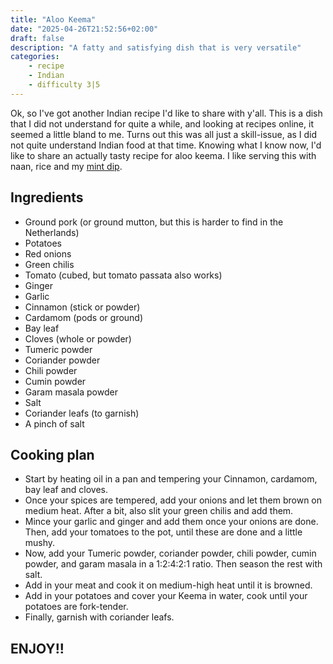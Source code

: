 ```yaml
---
title: "Aloo Keema"
date: "2025-04-26T21:52:56+02:00"
draft: false
description: "A fatty and satisfying dish that is very versatile"
categories: 
    - recipe
    - Indian
    - difficulty 3|5
---
```


Ok, so I've got another Indian recipe I'd like to share with y'all. This is a dish that I did not understand for quite a while, and looking at recipes online, it seemed a little bland to me. Turns out this was all just a skill-issue, as I did not quite understand Indian food at that time. Knowing what I know now, I'd like to share an actually tasty recipe for aloo keema. I like serving this with naan, rice and my [mint dip](https://paulstapel.com/recipes/mint-dip/).

## Ingredients
- Ground pork (or ground mutton, but this is harder to find in the Netherlands)
- Potatoes
- Red onions
- Green chilis
- Tomato (cubed, but tomato passata also works)
- Ginger
- Garlic
- Cinnamon (stick or powder)
- Cardamom (pods or ground)
- Bay leaf
- Cloves (whole or powder)
- Tumeric powder
- Coriander powder
- Chili powder
- Cumin powder
- Garam masala powder
- Salt
- Coriander leafs (to garnish)
- A pinch of salt

## Cooking plan
- Start by heating oil in a pan and tempering your Cinnamon, cardamom, bay leaf and cloves. 
- Once your spices are tempered, add your onions and let them brown on medium heat. After a bit, also slit your green chilis and add them. 
- Mince your garlic and ginger and add them once your onions are done. Then, add your tomatoes to the pot, until these are done and a little mushy. 
- Now, add your Tumeric powder, coriander powder, chili powder, cumin powder, and garam masala in a 1:2:4:2:1 ratio. Then season the rest with salt. 
- Add in your meat and cook it on medium-high heat until it is browned. 
- Add in your potatoes and cover your Keema in water, cook until your potatoes are fork-tender. 
- Finally, garnish with coriander leafs. 

## ENJOY!!